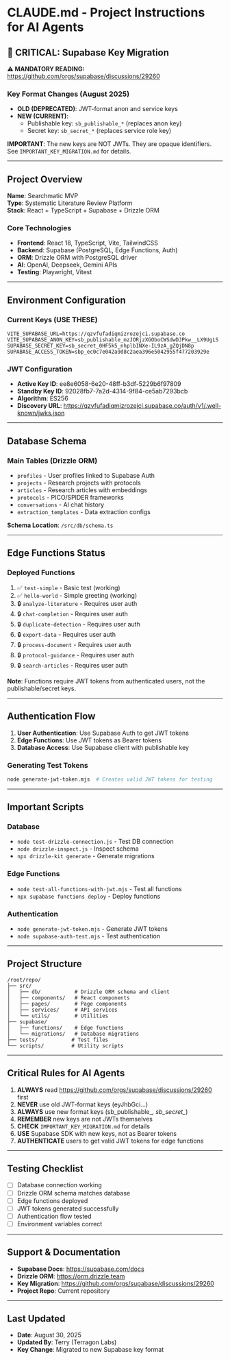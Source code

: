 # CLAUDE.md - Project Instructions for AI Agents

## 🔴 CRITICAL: Supabase Key Migration

**⚠️ MANDATORY READING:** https://github.com/orgs/supabase/discussions/29260

### Key Format Changes (August 2025)
- **OLD (DEPRECATED)**: JWT-format anon and service keys
- **NEW (CURRENT)**: 
  - Publishable key: `sb_publishable_*` (replaces anon key)
  - Secret key: `sb_secret_*` (replaces service role key)

**IMPORTANT**: The new keys are NOT JWTs. They are opaque identifiers. See `IMPORTANT_KEY_MIGRATION.md` for details.

---

## Project Overview

**Name**: Searchmatic MVP  
**Type**: Systematic Literature Review Platform  
**Stack**: React + TypeScript + Supabase + Drizzle ORM

### Core Technologies
- **Frontend**: React 18, TypeScript, Vite, TailwindCSS
- **Backend**: Supabase (PostgreSQL, Edge Functions, Auth)
- **ORM**: Drizzle ORM with PostgreSQL driver
- **AI**: OpenAI, Deepseek, Gemini APIs
- **Testing**: Playwright, Vitest

---

## Environment Configuration

### Current Keys (USE THESE)
```env
VITE_SUPABASE_URL=https://qzvfufadiqmizrozejci.supabase.co
VITE_SUPABASE_ANON_KEY=sb_publishable_mzJORjzXGOboCWSdwDJPkw__LX9UgLS
SUPABASE_SECRET_KEY=sb_secret_0HF5k5_nhplbINXe-IL9zA_gZQjDN8p
SUPABASE_ACCESS_TOKEN=sbp_ec0c7e042a9d8c2aea396e5042955f477203929e
```

### JWT Configuration
- **Active Key ID**: ee8e6058-6e20-48ff-b3df-5229b6f97809
- **Standby Key ID**: 92028fb7-7a2d-4314-9f84-ce5ab7293bcb
- **Algorithm**: ES256
- **Discovery URL**: https://qzvfufadiqmizrozejci.supabase.co/auth/v1/.well-known/jwks.json

---

## Database Schema

### Main Tables (Drizzle ORM)
- `profiles` - User profiles linked to Supabase Auth
- `projects` - Research projects with protocols
- `articles` - Research articles with embeddings
- `protocols` - PICO/SPIDER frameworks
- `conversations` - AI chat history
- `extraction_templates` - Data extraction configs

**Schema Location**: `/src/db/schema.ts`

---

## Edge Functions Status

### Deployed Functions
1. ✅ `test-simple` - Basic test (working)
2. ✅ `hello-world` - Simple greeting (working)
3. 🔒 `analyze-literature` - Requires user auth
4. 🔒 `chat-completion` - Requires user auth
5. 🔒 `duplicate-detection` - Requires user auth
6. 🔒 `export-data` - Requires user auth
7. 🔒 `process-document` - Requires user auth
8. 🔒 `protocol-guidance` - Requires user auth
9. 🔒 `search-articles` - Requires user auth

**Note**: Functions require JWT tokens from authenticated users, not the publishable/secret keys.

---

## Authentication Flow

1. **User Authentication**: Use Supabase Auth to get JWT tokens
2. **Edge Functions**: Use JWT tokens as Bearer tokens
3. **Database Access**: Use Supabase client with publishable key

### Generating Test Tokens
```bash
node generate-jwt-token.mjs  # Creates valid JWT tokens for testing
```

---

## Important Scripts

### Database
- `node test-drizzle-connection.js` - Test DB connection
- `node drizzle-inspect.js` - Inspect schema
- `npx drizzle-kit generate` - Generate migrations

### Edge Functions
- `node test-all-functions-with-jwt.mjs` - Test all functions
- `npx supabase functions deploy` - Deploy functions

### Authentication
- `node generate-jwt-token.mjs` - Generate JWT tokens
- `node supabase-auth-test.mjs` - Test authentication

---

## Project Structure

```
/root/repo/
├── src/
│   ├── db/           # Drizzle ORM schema and client
│   ├── components/   # React components
│   ├── pages/        # Page components
│   ├── services/     # API services
│   └── utils/        # Utilities
├── supabase/
│   ├── functions/    # Edge functions
│   └── migrations/   # Database migrations
├── tests/           # Test files
└── scripts/         # Utility scripts
```

---

## Critical Rules for AI Agents

1. **ALWAYS** read https://github.com/orgs/supabase/discussions/29260 first
2. **NEVER** use old JWT-format keys (eyJhbGci...)
3. **ALWAYS** use new format keys (sb_publishable_*, sb_secret_*)
4. **REMEMBER** new keys are not JWTs themselves
5. **CHECK** `IMPORTANT_KEY_MIGRATION.md` for details
6. **USE** Supabase SDK with new keys, not as Bearer tokens
7. **AUTHENTICATE** users to get valid JWT tokens for edge functions

---

## Testing Checklist

- [ ] Database connection working
- [ ] Drizzle ORM schema matches database
- [ ] Edge functions deployed
- [ ] JWT tokens generated successfully
- [ ] Authentication flow tested
- [ ] Environment variables correct

---

## Support & Documentation

- **Supabase Docs**: https://supabase.com/docs
- **Drizzle ORM**: https://orm.drizzle.team
- **Key Migration**: https://github.com/orgs/supabase/discussions/29260
- **Project Repo**: Current repository

---

## Last Updated
- **Date**: August 30, 2025
- **Updated By**: Terry (Terragon Labs)
- **Key Change**: Migrated to new Supabase key format